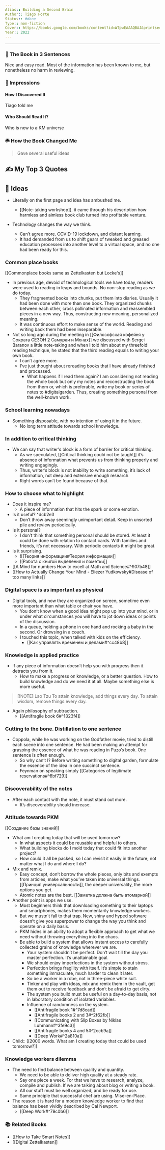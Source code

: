 ```yaml
---
Alias:: Building a Second Brain
Author:: Tiago Forte
Status:: #done  
Type:: non-fiction
Cover:: https://books.google.com/books/content?id=WTpwEAAAQBAJ&printsec=frontcover&img=1&zoom=1&edge=curl&source=gbs_api
Year:: 2022
---
```


---

### 🚀 The Book in 3 Sentences
Nice and easy read. Most of the information has been known to me, but nonetheless no harm in reviewing.
### 🎨 Impressions

#### How I Discovered It
Tiago told me
#### Who Should Read It?
Who is new to a KM universe
### ☘️ How the Book Changed Me

> Gave several useful ideas

## ✍️ My Top 3 Quotes

## 📒 Ideas
- Literally on the first page and idea has ambushed me. 
	- [[Note-taking workshop]], it came through his description how harmless and aimless book club turned into profitable venture.

- Technology changes the way we think.
	- Can’t agree more. COVID-19 lockdown, and distant learning. 
	- It had demanded from us to shift gears of tweaked and greased education processes into another level to a virtual space, and no one had been ready for this. 

### Common place books
[[Commonplace books same as Zettelkasten but Locke's]]
- In previous age, devoid of technological tools we have today, readers were used to reading in leaps and bounds. No non-stop reading as we do today.
	- They fragmented books into chunks, put them into diaries. Usually it had been done with more than one book. They organized chunks between each other, cross pollinated information and reassembled pieces in a new way. Thus, constructing new meaning, personalized meaning.
	- It was continuous effort to make sense of the world. Reading and writing back them had been inseparable.
- Not so long ago during the meeting in [[Философская кофейня у Сократа СЕЗОН 2 Самураи и Монах]] we discussed with Sergei Baranov a little note-taking and when I told him about my threefold reading technique, he stated that the third reading equals to writing your own book.
	- I can’t agree more.
	- I’ve just thought about rereading books that I have already finished and processed.
		- What happens if I read them again? I am considering not reading the whole book but only my notes and reconstructing the book from them or, which is preferable, write my book or series of notes to #digitalgarden. Thus, creating something personal from the well-known work.

### School learning nowadays
- Something disposable, with no intention of using it in the future.
	- No long term attitude towards school knowledge.

### In addition to critical thinking
- We can say that writer's block is a form of barrier for critical thinking.
	- As we speculated, [[Critical thinking could not be taught]] it’s absence of information what prevents us from thinking properly and writing engagingly.
	- Thus, writer’s block is not inability to write something, it’s lack of information, not deep and extensive enough research.
	- Right words can’t be found because of that.

### How to choose what to highlight
- Does it inspire me?
	- A piece of information that hits the spark or some emotion.
- Is it useful? ^dcb2e3
	- Don’t throw away seemingly unimportant detail. Keep in unsorted pile and review periodically.
- Is it personal?
	- I don’t think that something personal should be stored. At least it could be done with relation to contact cards. With families and friends, it’s not necessary. With periodic contacts it might be great.
- Is it surprising.
	- ![[Теория информации#Теория информации]]
	- [[Работа с книгой выделения и пометки]]
- [[A Mind for numbers How to excell at Math and Science#^907b48]]
- [[How to Actually Change Your Mind - Eliezer Yudkowsky#Disease of too many links]]

### Digital space is as important as physical
- Digital tools, and now they are organized on screen, sometime even more important than what table or chair you have.
	- You don’t know when a good idea might pop up into your mind, or in under what circumstances you will have to jot down ideas or points of the discussion.
	- In a queue, holding a phone in one hand and rocking a baby in the second. Or drowsing in a couch.
	- I touched this topic, when talked with kids on the efficiency.
		- [[Как управлять временем и делами#^cc48b8]]

### Knowledge is applied practice
- If any piece of information doesn’t help you with progress then it detracts you from it.
	- How to make a progress on knowledge, or a better question. How to build knowledge and do we need it at all. Maybe something else is more useful.

> [!NOTE] Lao Tzu
> To attain knowledge, add things every day. To attain wisdom, remove things every day.
- Again philosophy of subtraction.
	- [[Antifragile book 6#^1323f4]]

### Cutting to the bone. Distillation to one sentence
- Coppola, while he was working on the Godfather movie, tried to distill each scene into one sentence. He had been making an attempt for grasping the essence of what he was reading in Puzo’s book. One sentence is often enough. 
	- So why can’t I? Before writing something to digital garden, formulate the essence of the idea in one succinct sentence.
	- Feynman on speaking simply [[Categories of legitimate reservations#^8bf729]]

### Discoverability of the notes
- After each contact with the note, it must stand out more.
	- It’s discoverability should increase.

### Attitude towards PKM
[[Создание базы знаний]]
- What am I creating today that will be used tomorrow?
	- In what aspects it could be reusable and helpful to others.
	- What building blocks do I mold today that could fit into another project?
	- How could it all be packed, so I can revisit it easily in the future, not matter what I do and where I do?
- Mix and remix.
	- Easy concept, don’t borrow the whole pieces, only bits and exempts from articles, make what you’ve taken into universal things. [[Принцип универсальности]], the deeper universality, the more options you get. 
	- Atomic notes are the best. [[Заметка должна быть атомарной]]
- Another point is apps we use.
	- Most beginners think that downloading something to their laptops and smartphones, makes them momentarily knowledge workers.
	- But we mustn’t fall to that trap. New, shiny and hyped software doesn’t give you superpower to change the way you think and operate on a daily basis.
	- PKM hides in an ability to adopt a flexible approach to get what we need without throwing everything into the chaos.
	- Be able to build a system that allows instant access to carefully collected grains of knowledge wherever we are.
		- Your system shouldn’t be perfect. Don’t wait till the day you master perfection. It’s unattainable goal. 
		- We should enjoy imperfections in the system without stress.
		- Perfection brings fragility with itself. It’s simple to stain something immaculate, much harder to clean it later.
		- So be a worker in a robe, not in three-piece white suit.
		- Tinker and play with ideas, mix and remix them in the vault, get them out to receive feedback and don’t be afraid to get dirty.
		- The system you build must be useful on a day-to-day basis, not in laboratory condition of isolated variables.
		- Influence of randomness on the system.
			- [[Antifragile book 1#^7d8cad]]
			- [[Antifragile books 2 and 3#^2f62fb]]
			- [[Communicating with Slip Boxes by Niklas Luhmann#^3fe9c3]]
			- [[Antifragile books 4 and 5#^2ccb9a]]
			- [[Deep Work#^2a810a]]
- Child:: [[2000 words. What am I creating today that could be used tomorrow?]]

### Knowledge workers dilemma
- The need to find balance between quality and quantity.
	- We need to be able to deliver high quality at a steady rate.
	- Say one piece a week. For that we have to research, analyze, compile and publish. If we are talking about blog or writing a book.
	- All our stuff must be well organized, and be ready for use.
	- Same principle that successful chef are using. Mise-en-Place.
- The reason it is hard for a modern knowledge worker to find that balance has been vividly described by Cal Newport.
	- [[Deep Work#^79c0b6]]



### 📚 Related Books
- [[How to Take Smart Notes]]
- [[Digital Zettelkasten]]